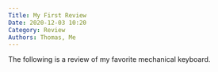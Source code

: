 ```yaml
---
Title: My First Review
Date: 2020-12-03 10:20
Category: Review
Authors: Thomas, Me
---
```


The following is a review of my favorite mechanical keyboard.

